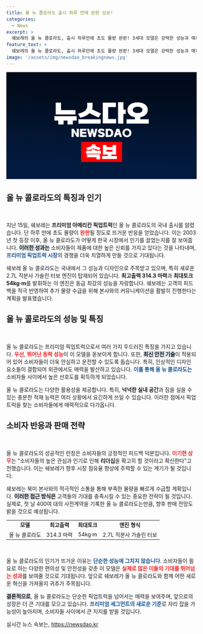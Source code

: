 ```yaml
---
title: 올 뉴 콜로라도 출시 하루 만에 완판 성공!
categories:
  - News
excerpt: >
  쉐보레의 올 뉴 콜로라도, 출시 하루만에 초도 물량 완판! 3세대 모델은 강력한 성능과 매혹적인 디자인으로 주목받으며, 국내 픽업트럭 시장을 뒤흔들 준비가 완료됐습니다.
feature_text: >
  쉐보레의 올 뉴 콜로라도, 출시 하루만에 초도 물량 완판! 3세대 모델은 강력한 성능과 매혹적인 디자인으로 주목받으며, 국내 픽업트럭 시장을 뒤흔들 준비가 완료됐습니다.
image: '/assets/img/newsdao_breakingnews.jpg'
---
```


<p><img src="/assets/img/newsdao_breakingnews.jpg" alt="koreaapp 속보" /></p>

<h2 data-ke-size="size26">올 뉴 콜로라도의 특징과 인기</h2>

<p data-ke-size="size16">&nbsp;</p>

<p>지난 15일, 쉐보레는 <b>프리미엄 아메리칸 픽업트럭</b>인 올 뉴 콜로라도의 국내 출시를 알렸습니다. 단 하루 만에 초도 물량이 <b><span style="color: #ee2323;">완판</span></b>될 정도로 뜨거운 반응을 얻었습니다. 이는 2003년 첫 등장 이후, 올 뉴 콜로라도가 어떻게 한국 시장에서 인기를 끌었는지를 잘 보여줍니다. <b><span style="background-color: #21538527;">이러한 성과는</span></b> 소비자들이 제품에 대한 높은 신뢰를 가지고 있다는 것을 나타내며, <b><span style="color: #1a5490;">프리미엄 픽업트럭 시장</span></b>의 경쟁을 더욱 치열하게 만들 것으로 기대됩니다.</p>

<p>쉐보레 올 뉴 콜로라도는 국내에서 그 성능과 디자인으로 주목받고 있으며, 특히 새로운 2.7L 직분사 가솔린 터보 엔진이 탑재되어 있습니다. <b>최고출력 314.3 마력</b>과 <b>최대토크 54kg·m</b>를 발휘하는 이 엔진은 동급 최강의 성능을 자랑합니다. 쉐보레는 고객의 피드백을 적극 반영하여 추가 물량 수급을 위해 본사와의 커뮤니케이션을 활발히 진행한다는 계획을 발표했습니다.</p>

<h2 data-ke-size="size26">올 뉴 콜로라도의 성능 및 특징</h2>

<p data-ke-size="size16">&nbsp;</p>

<p>올 뉴 콜로라도는 프리미엄 픽업트럭으로서 여러 가지 두드러진 특징을 가지고 있습니다. <b><span style="color: #ee2323;">우선, 뛰어난 동력 성능</span></b>이 이 모델을 돋보이게 합니다. 또한, <b><span style="background-color: #21538527;">최신 안전 기술</span></b>이 적용되어 있어 소비자들이 더욱 안심하고 운전할 수 있도록 돕습니다. 특히, 인상적인 디자인 요소들이 결합되어 외관에서도 매력을 발산하고 있습니다. <b><span style="color: #1a5490;">이를 통해 올 뉴 콜로라도는</span></b> 소비자들 사이에서 높은 선호도를 획득하게 되었습니다.</p>

<p>올 뉴 콜로라도는 다양한 활용성을 제공합니다. 특히, <b>넉넉한 실내 공간</b>과 짐을 실을 수 있는 충분한 적재 능력은 여러 상황에서 요긴하게 쓰일 수 있습니다. 이러한 점에서 픽업트럭을 찾는 소비자들에게 매력적으로 다가옵니다.</p>

<h2 data-ke-size="size26">소비자 반응과 판매 전략</h2>

<p data-ke-size="size16">&nbsp;</p>

<p>올 뉴 콜로라도의 성공적인 런칭은 소비자들의 긍정적인 피드백 덕분입니다. <b><span style="color: #ee2323;">이기현 상무</span></b>는 "소비자들의 높은 관심과 인기로 인해 <b>리더십</b>을 확고히 할 것이라고 확신한다"고 전했습니다. 이는 쉐보레가 향후 시장 점유율 향상에 주력할 수 있는 계기가 될 것입니다.</p>

<p>쉐보레는 북미 본사와의 적극적인 소통을 통해 부족한 물량을 빠르게 수급할 계획입니다. <b><span style="background-color: #21538527;">이러한 접근 방식은</span></b> 고객들의 기대를 충족시킬 수 있는 중요한 전략이 될 것입니다. 실제로, 첫 날 400여 대의 사전계약을 기록한 올 뉴 콜로라도는만큼, 향후 판매 전망도 밝을 것으로 예상됩니다.</p>

<table style="width: 100%; border-collapse: collapse;">
<tr>
<td style="text-align: center; height: 17px;"><b>모델</b></td>
<td style="text-align: center; height: 17px;"><b>최고출력</b></td>
<td style="text-align: center; height: 17px;"><b>최대토크</b></td>
<td style="text-align: center; height: 17px;"><b>엔진 형식</b></td>
</tr>
<tr>
<td style="text-align: center; height: 17px;">올 뉴 콜로라도</td>
<td style="text-align: center; height: 17px;">314.3 마력</td>
<td style="text-align: center; height: 17px;">54kg·m</td>
<td style="text-align: center; height: 17px;">2.7L 직분사 가솔린 터보</td>
</tr>
</table>

<p data-ke-size="size16">&nbsp;</p>

<p>올 뉴 콜로라도의 인기가 뜨거운 이유는 <b><span style="color: #1a5490;">단순한 성능에 그치지 않습니다</span></b>. 소비자들이 필요로 하는 다양한 편의성 및 안전성을 갖춘 이 모델은 <b><span style="color: #ee2323;">실제로 많은 이들의 기대를 뛰어넘는 성과</span></b>를 보여줄 것으로 기대됩니다. 앞으로 쉐보레가 올 뉴 콜로라도와 함께 어떤 새로운 혁신을 가져올지 귀추가 주목됩니다. </p>

<p><b><span style="background-color: #21538527;">결론적으로</span></b>, 올 뉴 콜로라도는 단순한 픽업트럭을 넘어서는 매력을 보여주며, 앞으로의 성장은 더 큰 기대를 모으고 있습니다. <b><span style="color: #1a5490;">프리미엄 세그먼트의 새로운 기준</span></b>로 자리 잡을 가능성이 높아지며, 소비자들 사이에서 큰 지지를 받을 것입니다.</p>
실시간 뉴스 속보는, <a href="https://newsdao.kr" rel="dofollow">https://newsdao.kr</a>


